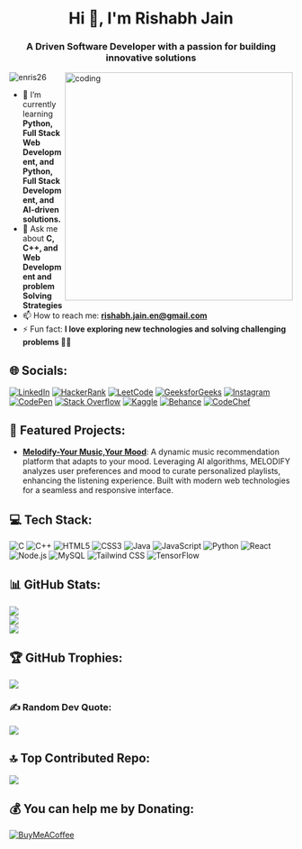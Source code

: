 <h1 align="center">Hi 👋, I'm Rishabh Jain</h1>
<h3 align="center">A Driven Software Developer with a passion for building innovative solutions</h3>

<img align="right" width="405" alt="coding" src="https://media.giphy.com/media/v1.Y2lkPTc5MGI3NjExMXZ6ZTlqN2RvODFmd2w4dzUzMnQwNDFibHhtcG1jNm5ma2N4N2t1diZlcD12MV9pbnRlcm5hbF9naWZfYnlfaWQmY3Q9Zw/qgQUggAC3Pfv687qPC/giphy.gif">

<p align="left"> <img src="https://komarev.com/ghpvc/?username=enris26&label=Profile%20views&color=0e75b6&style=flat" alt="enris26" /> </p>

- 🌱 I’m currently learning **Python, Full Stack Web Development, and Python, Full Stack Development, and AI-driven solutions.**
- 💬 Ask me about **C, C++, and Web Development and problem Solving Strategies**
- 📫 How to reach me: **rishabh.jain.en@gmail.com**
- ⚡ Fun fact: **I love exploring new technologies and solving challenging problems 🧑‍💻**

## 🌐 Socials:
[![LinkedIn](https://img.shields.io/badge/LinkedIn-%230077B5.svg?logo=linkedin&logoColor=white)](https://linkedin.com/in/rishabh-jain-enris) 
[![HackerRank](https://img.shields.io/badge/HackerRank-%232EC866.svg?logo=hackerrank&logoColor=white)](https://www.hackerrank.com/enris26) 
[![LeetCode](https://img.shields.io/badge/LeetCode-%23FFA116.svg?logo=leetcode&logoColor=white)](https://www.leetcode.com/enris26) 
[![GeeksforGeeks](https://img.shields.io/badge/GeeksforGeeks-%2300C853.svg?logo=geeksforgeeks&logoColor=white)](https://auth.geeksforgeeks.org/user/enris26) 
[![Instagram](https://img.shields.io/badge/Instagram-%23E4405F.svg?logo=Instagram&logoColor=white)](https://instagram.com/coders.thinking) 
[![CodePen](https://img.shields.io/badge/CodePen-%23000000.svg?logo=codepen&logoColor=white)](https://codepen.io/rishabh-jain-the-styleful) 
[![Stack Overflow](https://img.shields.io/badge/StackOverflow-%23F58025.svg?logo=stackoverflow&logoColor=white)](https://stackoverflow.com/users/23347586) 
[![Kaggle](https://img.shields.io/badge/Kaggle-%230FA0E6.svg?logo=kaggle&logoColor=white)](https://kaggle.com/enris26) 
[![Behance](https://img.shields.io/badge/Behance-%23176BEF.svg?logo=behance&logoColor=white)](https://www.behance.net/rishabhjain205) 
[![CodeChef](https://img.shields.io/badge/CodeChef-%235B4638.svg?logo=codechef&logoColor=white)](https://www.codechef.com/users/rishabh2004)

## 🚀 Featured Projects:
- **[Melodify-Your Music,Your Mood](https://melodify-two.vercel.app/)**: A dynamic music recommendation platform that adapts to your mood. Leveraging AI algorithms, MELODIFY analyzes user preferences and mood to curate personalized playlists, enhancing the listening experience. Built with modern web technologies for a seamless and responsive interface.

## 💻 Tech Stack:
![C](https://img.shields.io/badge/C-%2300599C.svg?style=plastic&logo=c&logoColor=white) 
![C++](https://img.shields.io/badge/C++-%2300599C.svg?style=plastic&logo=cplusplus&logoColor=white) 
![HTML5](https://img.shields.io/badge/HTML5-%23E34F26.svg?style=plastic&logo=html5&logoColor=white) 
![CSS3](https://img.shields.io/badge/CSS3-%231572B6.svg?style=plastic&logo=css3&logoColor=white) 
![Java](https://img.shields.io/badge/Java-%23ED8B00.svg?style=plastic&logo=java&logoColor=white) 
![JavaScript](https://img.shields.io/badge/JavaScript-%23F7DF1E.svg?style=plastic&logo=javascript&logoColor=%23323330) 
![Python](https://img.shields.io/badge/Python-3670A0?style=plastic&logo=python&logoColor=ffdd54) 
![React](https://img.shields.io/badge/React-%2361DAFB.svg?style=plastic&logo=react&logoColor=%2320232a) 
![Node.js](https://img.shields.io/badge/Node.js-%236DA55F.svg?style=plastic&logo=node.js&logoColor=white) 
![MySQL](https://img.shields.io/badge/MySQL-%234479A1.svg?style=plastic&logo=mysql&logoColor=white) 
![Tailwind CSS](https://img.shields.io/badge/Tailwind%20CSS-%2338B2AC.svg?style=plastic&logo=tailwind-css&logoColor=white) 
![TensorFlow](https://img.shields.io/badge/TensorFlow-%23FF6F00.svg?style=plastic&logo=tensorflow&logoColor=white)

## 📊 GitHub Stats:
![](https://github-readme-stats.vercel.app/api/top-langs/?username=enris26&theme=dark&hide_border=false&include_all_commits=false&count_private=false&layout=compact)<br/>
![](https://github-readme-stats.vercel.app/api?username=enris26&theme=dark&hide_border=false&include_all_commits=false&count_private=false)<br/>
![](https://github-readme-streak-stats.herokuapp.com/?user=enris26&theme=dark&hide_border=false)<br/>

## 🏆 GitHub Trophies:
![](https://github-profile-trophy.vercel.app/?username=enris26&theme=github_dark&no-frame=true&no-bg=false&margin-w=4)

### ✍️ Random Dev Quote:
![](https://quotes-github-readme.vercel.app/api?type=horizontal&theme=radical)

## 🔝 Top Contributed Repo:
![](https://github-contributor-stats.vercel.app/api?username=enris26&limit=5&theme=dark&combine_all_yearly_contributions=true)

## 💰 You can help me by Donating:
[![BuyMeACoffee](https://img.shields.io/badge/Buy%20Me%20a%20Coffee-ffdd00?style=for-the-badge&logo=buy-me-a-coffee&logoColor=black)](https://buymeacoffee.com/enris26)
